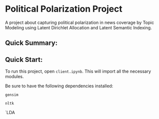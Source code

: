 # Political Polarization Project 

A project about capturing political polarization in news coverage by Topic Modeling using Latent Dirichlet Allocation and Latent Semantic Indexing.

## Quick Summary:





## Quick Start:

To run this project, open `client.ipynb`. This will import all the necessary modules.

Be sure to have the following dependencies installed:

`gensim`

`nltk`

`LDA